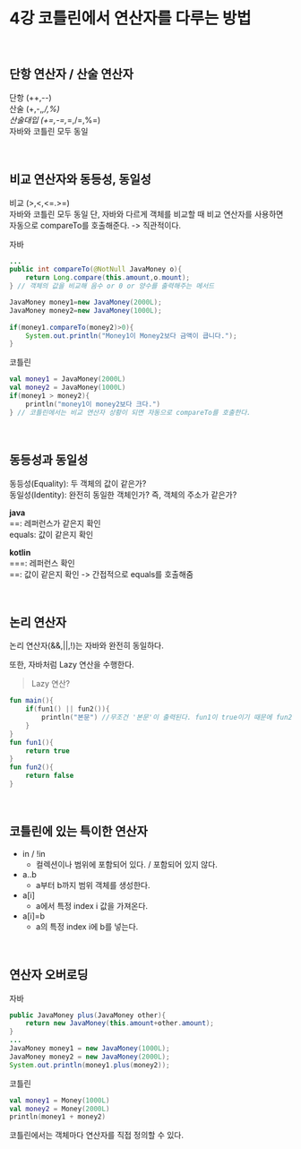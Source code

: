# 4강 코틀린에서 연산자를 다루는 방법

<br>

## 단항 연산자 / 산술 연산자
단항 (++,--) <br>
산술 (+,-,*,/,%) <br> 
산술대입 (+=,-=,*=,/=,%=) <br>
자바와 코틀린 모두 동일 

<br>

## 비교 연산자와 동등성, 동일성

비교 (>,<,<=.>=) <br> 
자바와 코틀린 모두 동일 
단, 자바와 다르게 객체를 비교할 때 비교 연산자를 사용하면 자동으로 compareTo를 호출해준다. -> 직관적이다.

자바
~~~java
...
public int compareTo(@NotNull JavaMoney o){
    return Long.compare(this.amount,o.mount);
} // 객체의 값을 비교해 음수 or 0 or 양수를 출력해주는 메서드

JavaMoney money1=new JavaMoney(2000L);
JavaMoney money2=new JavaMoney(1000L);
 
if(money1.compareTo(money2)>0){
    System.out.println("Money1이 Money2보다 금액이 큽니다.");
}
~~~
코틀린
~~~kotlin
val money1 = JavaMoney(2000L)
val money2 = JavaMoney(1000L)
if(money1 > money2){
    println("money1이 money2보다 크다.")
} // 코틀린에서는 비교 연산자 상황이 되면 자동으로 compareTo를 호출한다.
~~~

<br>

## 동등성과 동일성
동등성(Equality): 두 객체의 값이 같은가? <br>
동일성(Identity): 완전히 동일한 객체인가? 즉, 객체의 주소가 같은가?

**java**  <br>
==: 레퍼런스가 같은지 확인 <br>
equals: 값이 같은지 확인

**kotlin**  <br>
===: 레퍼런스 확인  <br>
==: 값이 같은지 확인 -> 간접적으로 equals를 호출해줌

<br>

## 논리 연산자
논리 연산자(&&,||,!)는 자바와 완전히 동일하다.  <br>

또한, 자바처럼 Lazy 연산을 수행한다.
> Lazy 연산? 
~~~kotlin
fun main(){
    if(fun1() || fun2()){
        println("본문") //무조건 '본문'이 출력된다. fun1이 true이기 때문에 fun2를 보지않고 실행된다. 이를 lazy 연산이라 한다. 
    }
}
fun fun1(){
    return true
}
fun fun2(){
    return false
}
~~~

<br>

## 코틀린에 있는 특이한 연산자
- in / !in
    - 컬렉션이나 범위에 포함되어 있다. / 포함되어 있지 않다.
- a..b
    - a부터 b까지 범위 객체를 생성한다.
- a[i]
    - a에서 특정 index i 값을 가져온다.
- a[i]=b
    - a의 특정 index i에 b를 넣는다.

<br>

## 연산자 오버로딩
자바
~~~java
public JavaMoney plus(JavaMoney other){
    return new JavaMoney(this.amount+other.amount);
}
...
JavaMoney money1 = new JavaMoney(1000L);
JavaMoney money2 = new JavaMoney(2000L);
System.out.println(money1.plus(money2));
~~~
코틀린
~~~kotlin
val money1 = Money(1000L)
val money2 = Money(2000L)
println(money1 + money2)
~~~
코틀린에서는 객체마다 연산자를 직접 정의할 수 있다.